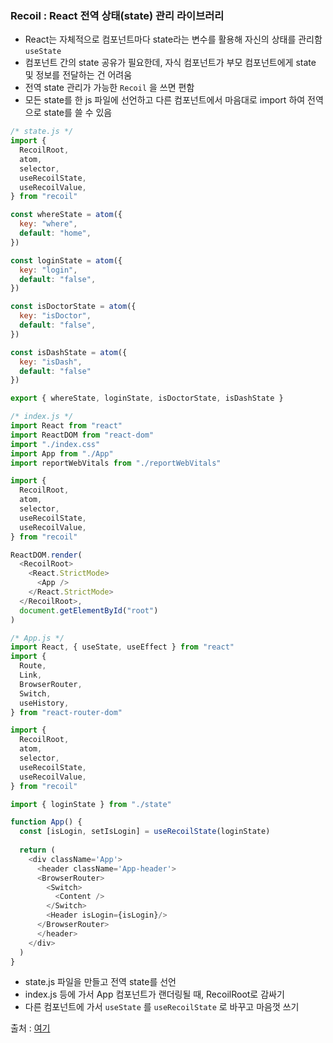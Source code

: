 ### Recoil : React 전역 상태(state) 관리 라이브러리
- React는 자체적으로 컴포넌트마다 state라는 변수를 활용해 자신의 상태를 관리함 `useState`
- 컴포넌트 간의 state 공유가 필요한데, 자식 컴포넌트가 부모 컴포넌트에게 state 및 정보를 전달하는 건 어려움
- 전역 state 관리가 가능한 `Recoil` 을 쓰면 편함
- 모든 state를 한 js 파일에 선언하고 다른 컴포넌트에서 마음대로 import 하여 전역으로 state를 쓸 수 있음
```javascript
/* state.js */
import {
  RecoilRoot,
  atom,
  selector,
  useRecoilState,
  useRecoilValue,
} from "recoil"

const whereState = atom({
  key: "where",
  default: "home",
})

const loginState = atom({
  key: "login",
  default: "false",
})

const isDoctorState = atom({
  key: "isDoctor",
  default: "false",
})

const isDashState = atom({
  key: "isDash",
  default: "false"
})

export { whereState, loginState, isDoctorState, isDashState }

/* index.js */
import React from "react"
import ReactDOM from "react-dom"
import "./index.css"
import App from "./App"
import reportWebVitals from "./reportWebVitals"

import {
  RecoilRoot,
  atom,
  selector,
  useRecoilState,
  useRecoilValue,
} from "recoil"

ReactDOM.render(
  <RecoilRoot>
    <React.StrictMode>
      <App />
    </React.StrictMode>
  </RecoilRoot>,
  document.getElementById("root")
)

/* App.js */
import React, { useState, useEffect } from "react"
import {
  Route,
  Link,
  BrowserRouter,
  Switch,
  useHistory,
} from "react-router-dom"

import {
  RecoilRoot,
  atom,
  selector,
  useRecoilState,
  useRecoilValue,
} from "recoil"

import { loginState } from "./state"

function App() {
  const [isLogin, setIsLogin] = useRecoilState(loginState)
  
  return (
    <div className='App'>
      <header className='App-header'>
      <BrowserRouter>
        <Switch>
          <Content />
        </Switch>
        <Header isLogin={isLogin}/>
      </BrowserRouter>
      </header>
    </div>
  )
}
```
- state.js 파일을 만들고 전역 state를 선언
- index.js 등에 가서 App 컴포넌트가 랜더링될 때, RecoilRoot로 감싸기
- 다른 컴포넌트에 가서 `useState` 를 `useRecoilState` 로 바꾸고 마음껏 쓰기

출처 : [여기](https://amkorousagi-money.tistory.com/entry/React-%EC%A0%84%EC%97%AD-%EC%83%81%ED%83%9Cstate-%EA%B4%80%EB%A6%AC-%EB%9D%BC%EC%9D%B4%EB%B8%8C%EB%9F%AC%EB%A6%AC-Recoil)
#

